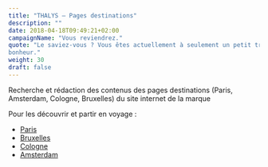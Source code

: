 ```yaml
---
title: "THALYS – Pages destinations"
description: ""
date: 2018-04-18T09:49:21+02:00
campaignName: "Vous reviendrez."
quote: "Le saviez-vous ? Vous êtes actuellement à seulement un petit trajet en train du
bonheur."
weight: 30
draft: false
---
```


Recherche et rédaction des contenus des pages destinations (Paris, Amsterdam, Cologne, Bruxelles) du site internet de la
marque

Pour les découvrir et partir en voyage :

- [Paris](https://www.thalys.com/fr/fr/destinations/paris)
- [Bruxelles](https://www.thalys.com/fr/fr/destinations/bruxelles)
- [Cologne](https://www.thalys.com/fr/fr/destinations/cologne)
- [Amsterdam](https://www.thalys.com/fr/fr/destinations/amsterdam)
